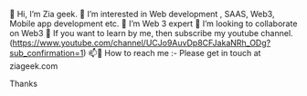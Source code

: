 👋 Hi, I’m Zia geek.
👀 I’m interested in Web development , SAAS, Web3, Mobile app development etc.
🌱 I’m Web 3 expert
💞️ I’m looking to collaborate on Web3
💞️ If you want to learn by me, then subscribe my youtube channel. (https://www.youtube.com/channel/UCJo9AuvDp8CFJakaNRh_ODg?sub_confirmation=1)
📫💞 How to reach me :- Please get in touch at ziageek.com

Thanks
